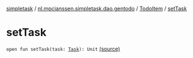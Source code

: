 [simpletask](../../index.md) / [nl.mpcjanssen.simpletask.dao.gentodo](../index.md) / [TodoItem](index.md) / [setTask](.)

# setTask

`open fun setTask(task: `[`Task`](../../nl.mpcjanssen.simpletask.task/-task/index.md)`): Unit` [(source)](https://github.com/mpcjanssen/simpletask-android/blob/master/src/main/java/nl/mpcjanssen/simpletask/dao/gentodo/TodoItem.java#L40)